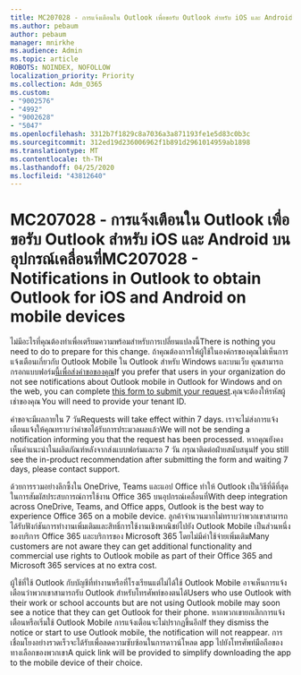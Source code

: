 ```yaml
---
title: MC207028 - การแจ้งเตือนใน Outlook เพื่อขอรับ Outlook สําหรับ iOS และ Android บนอุปกรณ์เคลื่อนที่
ms.author: pebaum
author: pebaum
manager: mnirkhe
ms.audience: Admin
ms.topic: article
ROBOTS: NOINDEX, NOFOLLOW
localization_priority: Priority
ms.collection: Adm_O365
ms.custom:
- "9002576"
- "4992"
- "9002628"
- "5047"
ms.openlocfilehash: 3312b7f1829c8a7036a3a871193fe1e5d83c0b3c
ms.sourcegitcommit: 312ed19d236006962f1b891d2961014959ab1898
ms.translationtype: MT
ms.contentlocale: th-TH
ms.lasthandoff: 04/25/2020
ms.locfileid: "43812640"
---
```

# <a name="mc207028---notifications-in-outlook-to-obtain-outlook-for-ios-and-android-on-mobile-devices"></a><span data-ttu-id="7e7c2-102">MC207028 - การแจ้งเตือนใน Outlook เพื่อขอรับ Outlook สําหรับ iOS และ Android บนอุปกรณ์เคลื่อนที่</span><span class="sxs-lookup"><span data-stu-id="7e7c2-102">MC207028 - Notifications in Outlook to obtain Outlook for iOS and Android on mobile devices</span></span>

<span data-ttu-id="7e7c2-103">ไม่มีอะไรที่คุณต้องทําเพื่อเตรียมความพร้อมสําหรับการเปลี่ยนแปลงนี้</span><span class="sxs-lookup"><span data-stu-id="7e7c2-103">There is nothing you need to do to prepare for this change.</span></span> <span data-ttu-id="7e7c2-104">ถ้าคุณต้องการให้ผู้ใช้ในองค์กรของคุณไม่เห็นการแจ้งเตือนเกี่ยวกับ Outlook Mobile ใน Outlook สําหรับ Windows และบนเว็บ คุณสามารถกรอกแบบฟอร์ม[นี้เพื่อส่งคําขอของคุณ](https://aka.ms/MC207028)</span><span class="sxs-lookup"><span data-stu-id="7e7c2-104">If you prefer that users in your organization do not see notifications about Outlook mobile in Outlook for Windows and on the web, you can complete [this form to submit your request](https://aka.ms/MC207028).</span></span><span data-ttu-id="7e7c2-105">คุณจะต้องให้รหัสผู้เช่าของคุณ</span><span class="sxs-lookup"><span data-stu-id="7e7c2-105"> You will need to provide your tenant ID.</span></span> 

<span data-ttu-id="7e7c2-106">คําขอจะมีผลภายใน 7 วัน</span><span class="sxs-lookup"><span data-stu-id="7e7c2-106">Requests will take effect within 7 days.</span></span> <span data-ttu-id="7e7c2-107">เราจะไม่ส่งการแจ้งเตือนแจ้งให้คุณทราบว่าคําขอได้รับการประมวลผลแล้ว</span><span class="sxs-lookup"><span data-stu-id="7e7c2-107">We will not be sending a notification informing you that the request has been processed.</span></span> <span data-ttu-id="7e7c2-108">หากคุณยังคงเห็นคําแนะนําในผลิตภัณฑ์หลังจากส่งแบบฟอร์มและรอ 7 วัน กรุณาติดต่อฝ่ายสนับสนุน</span><span class="sxs-lookup"><span data-stu-id="7e7c2-108">If you still see the in-product recommendation after submitting the form and waiting 7 days, please contact support.</span></span>

<span data-ttu-id="7e7c2-109">ด้วยการรวมอย่างลึกซึ้งใน OneDrive, Teams และแอป Office ทําให้ Outlook เป็นวิธีที่ดีที่สุดในการสัมผัสประสบการณ์การใช้งาน Office 365 บนอุปกรณ์เคลื่อนที่</span><span class="sxs-lookup"><span data-stu-id="7e7c2-109">With deep integration across OneDrive, Teams, and Office apps, Outlook is the best way to experience Office 365 on a mobile device.</span></span> <span data-ttu-id="7e7c2-110">ลูกค้าจํานวนมากไม่ทราบว่าพวกเขาสามารถได้รับฟังก์ชันการทํางานเพิ่มเติมและสิทธิ์การใช้งานเชิงพาณิชย์ไปยัง Outlook Mobile เป็นส่วนหนึ่งของบริการ Office 365 และบริการของ Microsoft 365 โดยไม่มีค่าใช้จ่ายเพิ่มเติม</span><span class="sxs-lookup"><span data-stu-id="7e7c2-110">Many customers are not aware they can get additional functionality and commercial use rights to Outlook mobile as part of their Office 365 and Microsoft 365 services at no extra cost.</span></span>

<span data-ttu-id="7e7c2-111">ผู้ใช้ที่ใช้ Outlook กับบัญชีที่ทํางานหรือที่โรงเรียนแต่ไม่ได้ใช้ Outlook Mobile อาจเห็นการแจ้งเตือนว่าพวกเขาสามารถรับ Outlook สําหรับโทรศัพท์ของตนได้</span><span class="sxs-lookup"><span data-stu-id="7e7c2-111">Users who use Outlook with their work or school accounts but are not using Outlook mobile may soon see a notice that they can get Outlook for their phone.</span></span> <span data-ttu-id="7e7c2-112">หากพวกเขายกเลิกการแจ้งเตือนหรือเริ่มใช้ Outlook Mobile การแจ้งเตือนจะไม่ปรากฏขึ้นอีก</span><span class="sxs-lookup"><span data-stu-id="7e7c2-112">If they dismiss the notice or start to use Outlook mobile, the notification will not reappear.</span></span> <span data-ttu-id="7e7c2-113">การเชื่อมโยงอย่างรวดเร็วจะได้รับเพื่อลดความซับซ้อนในการดาวน์โหลด app ไปยังโทรศัพท์มือถือของทางเลือกของพวกเขา</span><span class="sxs-lookup"><span data-stu-id="7e7c2-113">A quick link will be provided to simplify downloading the app to the mobile device of their choice.</span></span>
